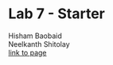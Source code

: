 # Lab 7 - Starter
Hisham Baobaid  
Neelkanth Shitolay  
[link to page](https://hbaobaid00.github.io/sp24-cse110-lab7/)
